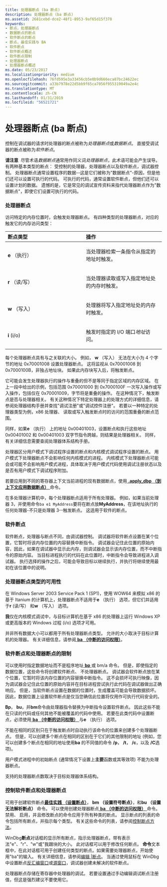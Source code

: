 ```yaml
---
title: 处理器断点 (ba 断点)
description: 处理器断点 (ba 断点)
ms.assetid: 2681cebd-dce2-48f1-8953-9af65d15f378
keywords:
- 断点，处理器断点
- 数据断点的断点
- 软件断点的断点
- 断点，最佳实践与 BA
- 软件断点
- 软件断点概述
- 软件断点限制
- 处理器断点
- 处理器断点概述
ms.date: 05/23/2017
ms.localizationpriority: medium
ms.openlocfilehash: 76fd595e3a33456cb5e0b9d666eca87bc24622ec
ms.sourcegitcommit: a33b7978e22d5bb9f65ca7056f955319049a2e4c
ms.translationtype: MT
ms.contentlocale: zh-CN
ms.lasthandoff: 01/31/2019
ms.locfileid: "56521721"
---
```

# <a name="processor-breakpoints-ba-breakpoints"></a>处理器断点 (ba 断点)


控制在调试器的请求时处理器的断点被称为*处理器断点*或*数据断点*。 直接受调试器的断点被称为*软件断点*。

**请注意**  尽管术语*数据断点*通常用作同义词*处理器断点*，此术语可能会产生误导。 有两种基本类型的断点： 受控制的处理器，处理器断点以及软件断点，调试器控制。 处理器断点通常设置程序的数据--这是它们被称为"数据断点"-原因，但是他们还可以设置可执行的代码。 可执行的代码，通常设置软件断点，但他们还可以设置计划的数据。 遗憾的是，它是常见的调试宣传资料来指代处理器断点作为"数据断点"，即使它们设置可执行的代码。

 

### <a name="span-idprocessorbreakpointsspanspan-idprocessorbreakpointsspanprocessor-breakpoints"></a><span id="processor_breakpoints"></span><span id="PROCESSOR_BREAKPOINTS"></span>处理器断点

访问特定的内存位置时，会触发处理器断点。 有四种类型的处理器断点，对应的触发它的内存访问类型：

<table>
<colgroup>
<col width="50%" />
<col width="50%" />
</colgroup>
<thead>
<tr class="header">
<th align="left">断点类型</th>
<th align="left">操作</th>
</tr>
</thead>
<tbody>
<tr class="odd">
<td align="left"><p><strong>e</strong> （执行）</p></td>
<td align="left"><p>当处理器检索一条指令从指定的地址时触发。</p></td>
</tr>
<tr class="even">
<td align="left"><p><strong>r</strong> （读/写）</p></td>
<td align="left"><p>当处理器读取或写入指定地址处的内存时触发。</p></td>
</tr>
<tr class="odd">
<td align="left"><p><strong>w</strong> （写入）</p></td>
<td align="left"><p>处理器将写入指定地址处的内存时触发。</p></td>
</tr>
<tr class="even">
<td align="left"><p><strong>i</strong> (i/o)</p></td>
<td align="left"><p>触发时指定的 I/O 端口<em>地址</em>访问。</p></td>
</tr>
</tbody>
</table>

 

每个处理器断点具有与之关联的大小。 例如， **w** （写入） 无法在大小为 4 个字节的地址 0x70001008 设置处理器断点。 这将监视从 0x70001008 到 0x7000100B，非独占地址块。 如果此内存块写入后，将触发断点。

它可能会发生处理器执行的操作与重叠的但不是等同于指定区域的内存区域。 在上一段中给出的示例，包括范围 0x70001000 到 0x7000100F 一次写入操作或写入操作，包括仅在 0x70001009，字节将是重叠的操作。 在这种情况下，触发断点是否与处理器相关。 有关这种情况下特定处理器上的处理方式的详细信息，请参阅处理器结构手册并查找"调试注册"或"调试控件注册"。 若要以一种特定的处理器类型为例，x86 处理器、 读取或写入触发断点时的访问的范围重叠的断点范围。

同样，如果**e** （执行） 上的地址 0x00401003，设置断点和执行这些地址 0x00401002 和 0x00401003 双字节指令跨越，则结果是处理器相关。 同样，有关详细信息需要查阅处理器体系结构手册。

处理器区分用户模式下调试程序设置的断点和内核模式调试程序设置的断点。 用户模式下处理器断点不会影响任何内核模式的进程。 内核模式下处理器断点可能会或可能不会影响用户模式进程，具体取决于用户模式代码使用调试注册状态以及是否有用户模式下调试程序附加。

若要应用到不同的寄存器上下文当前进程的现有数据断点，使用[ **.apply\_dbp （到上下文应用数据断点）** ](-apply-dbp--apply-data-breakpoint-to-context-.md)命令。

在多处理器计算机中，每个处理器断点适用于所有处理器。 例如，如果当前处理器 3，并使用命令`ba e1 MyAddress`要将在断点放**MyAddress**，在该地址执行的任何处理器-不只是处理器 3--触发断点。 这适用于软件的断点。

### <a name="span-idsoftwarebreakpointsspanspan-idsoftwarebreakpointsspansoftware-breakpoints"></a><span id="software_breakpoints"></span><span id="SOFTWARE_BREAKPOINTS"></span>软件断点

软件断点，处理器与断点不同，由调试器控制。 调试器将软件断点设置在某个位置，它暂时将该内存位置的内容替换中断指令。 调试器会记住此位置的原始内容，因此，如果在调试器中显示此内存，则调试器会显示该内存位置，而不中断指令的原始内容。 当目标进程执行的代码在此位置时，中断指令会导致进程进入调试器。 执行选择的操作之后，可能会导致目标以继续执行，并执行将继续使用最初在该位置中的说明。

### <a name="span-idavailabilityofprocessorbreakpointtypesspanspan-idavailabilityofprocessorbreakpointtypesspanavailability-of-processor-breakpoint-types"></a><span id="availability_of_processor_breakpoint_types"></span><span id="AVAILABILITY_OF_PROCESSOR_BREAKPOINT_TYPES"></span>处理器断点类型的可用性

在 Windows Server 2003 Service Pack 1 (SP1)，使用 WOW64 来模拟 x86 的基于 Itanium 的计算机上，处理器断点不适用于**e** （执行） 选项，但它们并适用于**r** (读/写） 和**w** （写入） 选项。

**我**仅在内核模式调试中，与目标计算机在基于 x86 的处理器上运行 Windows XP 或更高版本的 Windows 过程 (i/o) 选项才可用。

并非所有数据大小可以都用于所有处理器断点类型。 允许的大小取决于目标计算机的处理器。 有关详细信息，请参阅[ **ba （中断的访问权限）**](ba--break-on-access-.md)。

### <a name="span-idlimitationsofsoftwarebreakpointsandprocessorbreakpointsspanspan-idlimitationsofsoftwarebreakpointsandprocessorbreakpointsspanlimitations-of-software-breakpoints-and-processor-breakpoints"></a><span id="limitations_of_software_breakpoints_and_processor_breakpoints"></span><span id="LIMITATIONS_OF_SOFTWARE_BREAKPOINTS_AND_PROCESSOR_BREAKPOINTS"></span>软件断点和处理器断点的限制

可以使用时指定数据地址而不是程序地址[ **bp** ](bp--bu--bm--set-breakpoint-.md)或 bm/a 命令。 但是，即使指定的数据位置，这些命令将创建软件断点、 不处理器断点。 调试器会软件断点放在某个位置，它暂时将该内存位置的内容替换中断指令。 这不会损坏可执行映像，因为调试器会记住此位置的原始内容并在目标进程尝试执行此代码在调试器做出正确响应。 但是，当软件断点设置在数据的位置时，生成覆盖可能会导致数据损坏。 因此，数据位置上设置软件断点是仅当您确信此位置将仅用作可执行代码安全的。

**Bp**， **bu**，并**bm**命令由处理器指令替换为中断指令设置软件断点。 因此这些不能在只读的代码或任何其他不能被覆盖的代码中使用。 若要在此类代码中设置断点，必须使用[ **ba （中断的访问权限）** ](ba--break-on-access-.md)与**e** （执行） 选项。

不能在相同的区别只在于触发断点时自动执行该命令的位置来创建多个处理器断点。 但是，可以创建多个断点在相同的区别在于它们的其他限制的地址 (例如，您可以创建多个断点在相同的地址使用**ba** 的不同值的命令 **/p**， **/t**， **/c**，以及 **/C**选项)。

用户模式进程中的初始断点 (通常情况下设置上**主要**函数或其等效项) 不能为处理器断点。

支持的处理器断点数取决于目标处理器体系结构。

### <a name="span-idcontrollingsoftwarebreakpointsandprocessorbreakpointsspanspan-idcontrollingsoftwarebreakpointsandprocessorbreakpointsspancontrolling-software-breakpoints-and-processor-breakpoints"></a><span id="controlling_software_breakpoints_and_processor_breakpoints"></span><span id="CONTROLLING_SOFTWARE_BREAKPOINTS_AND_PROCESSOR_BREAKPOINTS"></span>控制软件断点和处理器断点

可用于创建软件断点[**最佳实践 （设置断点）**](bp--bu--bm--set-breakpoint-.md)， **bm （设置符号断点）**，和**bu （设置无法解析断点）** 命令。 可以使用创建处理器断点[ **ba （中断的访问权限）** ](ba--break-on-access-.md)命令。 禁用、 启用，并且修改断点的命令应用于所有种类的断点。 显示断点的列表的命令包括所有断点，并指示每个类型。 有关这些命令的列表，请参阅[控制断点方法](methods-of-controlling-breakpoints.md)。

WinDbg**断点**对话框的显示所有断点，指示处理器断点，带有表示法"e"、"r"、"w"或"我跟块的大小。 此对话框可以用于修改任何断点。 **命令**文本框中，在此对话框可用于创建任何类型的断点。如果需要处理器断点，开始使用"ba"的输入。 有关详细信息，请参阅[编辑 |断点](edit---breakpoints.md)。 当通过使用鼠标在 WinDbg 中设置断点[反汇编窗口](disassembly-window.md)或[源窗口](source-window.md)，调试器创建未解决的软件断点。

处理器断点存储在寄存器中处理器的调试。 若要设置通过手动编辑调试断点注册值，但这是强烈建议不要使用它。

 

 





